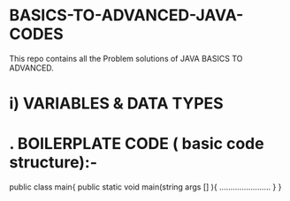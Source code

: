 # BASICS-TO-ADVANCED-JAVA-CODES
This repo contains all the Problem solutions of JAVA BASICS TO ADVANCED.
# i) VARIABLES & DATA TYPES
# . BOILERPLATE CODE ( basic code structure):- 
public class main{
 public static void main(string args [] ){
 .......................
 }
}


